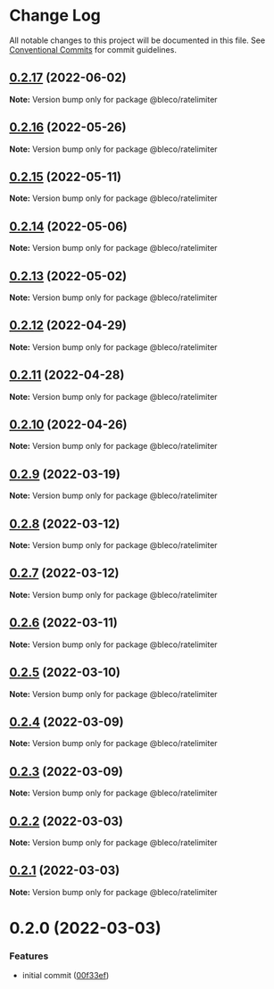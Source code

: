 # Change Log

All notable changes to this project will be documented in this file.
See [Conventional Commits](https://conventionalcommits.org) for commit guidelines.

## [0.2.17](https://gitr.net/betaly/bleco/compare/@bleco/ratelimiter@0.2.16...@bleco/ratelimiter@0.2.17) (2022-06-02)

**Note:** Version bump only for package @bleco/ratelimiter





## [0.2.16](https://gitr.net/betaly/bleco/compare/@bleco/ratelimiter@0.2.15...@bleco/ratelimiter@0.2.16) (2022-05-26)

**Note:** Version bump only for package @bleco/ratelimiter





## [0.2.15](https://gitr.net/betaly/bleco/compare/@bleco/ratelimiter@0.2.14...@bleco/ratelimiter@0.2.15) (2022-05-11)

**Note:** Version bump only for package @bleco/ratelimiter





## [0.2.14](https://gitr.net/betaly/bleco/compare/@bleco/ratelimiter@0.2.13...@bleco/ratelimiter@0.2.14) (2022-05-06)

**Note:** Version bump only for package @bleco/ratelimiter





## [0.2.13](https://gitr.net/betaly/bleco/compare/@bleco/ratelimiter@0.2.12...@bleco/ratelimiter@0.2.13) (2022-05-02)

**Note:** Version bump only for package @bleco/ratelimiter





## [0.2.12](https://gitr.net/betaly/bleco/compare/@bleco/ratelimiter@0.2.11...@bleco/ratelimiter@0.2.12) (2022-04-29)

**Note:** Version bump only for package @bleco/ratelimiter





## [0.2.11](https://gitr.net/betaly/bleco/compare/@bleco/ratelimiter@0.2.10...@bleco/ratelimiter@0.2.11) (2022-04-28)

**Note:** Version bump only for package @bleco/ratelimiter





## [0.2.10](https://gitr.net/betaly/bleco/compare/@bleco/ratelimiter@0.2.9...@bleco/ratelimiter@0.2.10) (2022-04-26)

**Note:** Version bump only for package @bleco/ratelimiter





## [0.2.9](https://gitr.net/betaly/bleco/compare/@bleco/ratelimiter@0.2.8...@bleco/ratelimiter@0.2.9) (2022-03-19)

**Note:** Version bump only for package @bleco/ratelimiter





## [0.2.8](https://gitr.net/betaly/bleco/compare/@bleco/ratelimiter@0.2.7...@bleco/ratelimiter@0.2.8) (2022-03-12)

**Note:** Version bump only for package @bleco/ratelimiter





## [0.2.7](https://gitr.net/betaly/bleco/compare/@bleco/ratelimiter@0.2.6...@bleco/ratelimiter@0.2.7) (2022-03-12)

**Note:** Version bump only for package @bleco/ratelimiter





## [0.2.6](https://gitr.net/betaly/bleco/compare/@bleco/ratelimiter@0.2.5...@bleco/ratelimiter@0.2.6) (2022-03-11)

**Note:** Version bump only for package @bleco/ratelimiter





## [0.2.5](https://gitr.net/betaly/bleco/compare/@bleco/ratelimiter@0.2.4...@bleco/ratelimiter@0.2.5) (2022-03-10)

**Note:** Version bump only for package @bleco/ratelimiter





## [0.2.4](https://gitr.net/betaly/bleco/compare/@bleco/ratelimiter@0.2.3...@bleco/ratelimiter@0.2.4) (2022-03-09)

**Note:** Version bump only for package @bleco/ratelimiter





## [0.2.3](https://gitr.net/betaly/bleco/compare/@bleco/ratelimiter@0.2.2...@bleco/ratelimiter@0.2.3) (2022-03-09)

**Note:** Version bump only for package @bleco/ratelimiter





## [0.2.2](https://gitr.net/betaly/bleco/compare/@bleco/ratelimiter@0.2.1...@bleco/ratelimiter@0.2.2) (2022-03-03)

**Note:** Version bump only for package @bleco/ratelimiter





## [0.2.1](https://gitr.net/betaly/bleco/compare/@bleco/ratelimiter@0.2.0...@bleco/ratelimiter@0.2.1) (2022-03-03)

**Note:** Version bump only for package @bleco/ratelimiter





# 0.2.0 (2022-03-03)


### Features

* initial commit ([00f33ef](https://gitr.net/betaly/bleco/bleco/commits/00f33efdb654a3c235ff65ab82f9274b2ee4fc3f))
